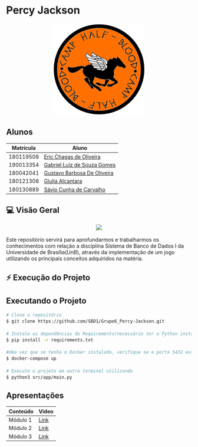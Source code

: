 # Percy Jackson

<p align="center">
  <img width="250" src="images/readme.png">
</p>


## Alunos

| Matrícula | Aluno                                                      |
| --------- | ---------------------------------------------------------- |
| 180119508 | [Eric Chagas de Oliveira](https://github.com/Eric-chagas)  |
| 190013354 | [Gabriel Luiz de Souza Gomes](https://github.com/ggomesbr) |
| 180042041 | [Gustavo Barbosa De Oliveira](https://github.com/brbsg)    |
| 180121308 | [Giulia Alcantara](https://github.com/alcantaragiubs)      |
| 180130889 | [Sávio Cunha de Carvalho](https://github.com/savioc2)      |
 
 ##  💻 Visão Geral
 
 <p align="center">
  <img width="500" src="https://64.media.tumblr.com/62d76d84caa49f8478dba7c7d59d9990/95c443868115378f-60/s540x810/ca67acde8c14f4d2032b70b179864e65a1980ed4.gifv">
</p>

<p> Este repositório servirá para aprofundarmos e trabalharmos os conhecimentos com relação a disciplina Sistema de Banco de Dados I da Universidade de Brasília(UnB), através da implementação de um jogo utilizando os principais conceitos adquiridos na matéria. </p>

## ⚡ Execução do Projeto

## Executando o Projeto
```bash 
# Clone o repositório
$ git clone https://github.com/SBD1/Grupo6_Percy-Jackson.git

# Instale as dependências do Requirements(necessário ter o Python instalado)
$ pip install -r requirements.txt

#Uma vez que se tenha o Docker instalado, verifique se a porta 5432 está disponível e executa o comando para rodar os containers.
$ docker-compose up

# Execute o projeto em outro terminal utilizando
$ python3 src/app/main.py
```

## Apresentações

  | Conteúdo | Vídeo |
  | -------- | ----- |
  | Módulo 1 | [Link](https://youtu.be/JaqdPm6eawQ) |
  | Módulo 2 | [Link](https://drive.google.com/file/d/158RwuZYBB554RVlv6ljhLN3xi-iY78fm/view?usp=share_link) |
  | Módulo 3 | [Link](https://drive.google.com/file/d/1D1cE6fn28MuzUUspyHx7IogzPGmPEEbz/view?usp=share_link) |

  